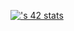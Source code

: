 [![<obednaou>'s 42 stats](https://badge.mediaplus.ma/darkblue/<obednaou>)](https://github.com/oakoudad/badge42)
